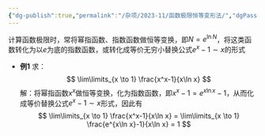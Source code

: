 ```yaml
---
{"dg-publish":true,"permalink":"/杂项/2023-11/函数极限恒等变形法/","dgPassFrontmatter":true}
---
```


计算函数极限时，常将幂指函数、指数函数做恒等变换，即$N=e^{\ln N}$，将这类函数转化为以$e$为底的指数函数，或转化成等价无穷小替换公式$e^x-1 \sim x$的形式
- **例1**
	求：
	$$
	\lim\limits_{x \to 1} \frac{x^x-1}{x\ln x}
	$$
	解：将幂指函数$x^x$做恒等变换，化为指数函数，即$x^x-1=e^{x\ln x}-1$，从而化成等价替换公式$e^x-1\sim x$形式，因此有
	$$
	\lim\limits_{x \to 1} \frac{x^x-1}{x\ln x} = \lim\limits_{x \to 1} \frac{e^{x\ln x}-1}{x\ln x} = 1
	$$
